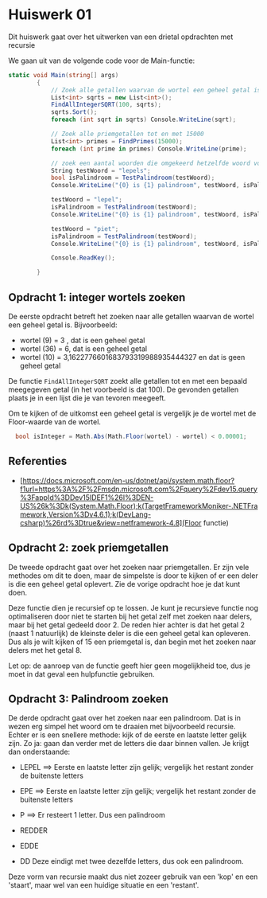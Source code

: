 # Huiswerk 01
Dit huiswerk gaat over het uitwerken van een drietal opdrachten met recursie


We gaan uit van de volgende code voor de Main-functie:

```C#
static void Main(string[] args)
        {
            // Zoek alle getallen waarvan de wortel een geheel getal is.
            List<int> sqrts = new List<int>();
            FindAllIntegerSQRT(100, sqrts);
            sqrts.Sort();
            foreach (int sqrt in sqrts) Console.WriteLine(sqrt);

            // Zoek alle priemgetallen tot en met 15000
            List<int> primes = FindPrimes(15000);
            foreach (int prime in primes) Console.WriteLine(prime);

            // zoek een aantal woorden die omgekeerd hetzelfde woord vormen (Palindroom)
            String testWoord = "lepels";
            bool isPalindroom = TestPalindroom(testWoord);
            Console.WriteLine("{0} is {1} palindroom", testWoord, isPalindroom ? "een" : "geen");

            testWoord = "lepel";
            isPalindroom = TestPalindroom(testWoord);
            Console.WriteLine("{0} is {1} palindroom", testWoord, isPalindroom ? "een" : "geen");

            testWoord = "piet";
            isPalindroom = TestPalindroom(testWoord);
            Console.WriteLine("{0} is {1} palindroom", testWoord, isPalindroom ? "een" : "geen");

            Console.ReadKey();

        }

```

## Opdracht 1: integer wortels zoeken

De eerste opdracht betreft het zoeken naar alle getallen waarvan de wortel een geheel getal is.
Bijvoorbeeld:
  * wortel (9) = 3 , dat is een geheel getal
  * wortel (36) = 6, dat is een geheel getal
  * wortel (10) = 3,1622776601683793319988935444327 en dat is geen geheel getal

De functie `FindAllIntegerSQRT` zoekt alle getallen tot en met een bepaald meegegeven
getal (in het voorbeeld is dat 100). De gevonden getallen plaats je in een lijst die
je van tevoren meegeeft.

Om te kijken of de uitkomst een geheel getal is vergelijk je de wortel met de Floor-waarde van 
de wortel. 
```C#
  bool isInteger = Math.Abs(Math.Floor(wortel) - wortel) < 0.00001;
```


## Referenties
  * [https://docs.microsoft.com/en-us/dotnet/api/system.math.floor?f1url=https%3A%2F%2Fmsdn.microsoft.com%2Fquery%2Fdev15.query%3FappId%3DDev15IDEF1%26l%3DEN-US%26k%3Dk(System.Math.Floor);k(TargetFrameworkMoniker-.NETFramework,Version%3Dv4.6.1);k(DevLang-csharp)%26rd%3Dtrue&view=netframework-4.8](Floor functie)
  


## Opdracht 2: zoek priemgetallen
De tweede opdracht gaat over het zoeken naar priemgetallen. Er zijn vele methodes om dit te doen,
maar de simpelste is door te kijken of er een deler is die een geheel getal oplevert. Zie de vorige
opdracht hoe je dat kunt doen.

Deze functie dien je recursief op te lossen. Je kunt je recursieve functie nog optimaliseren door
niet te starten bij het getal zelf met zoeken naar delers, maar bij het getal gedeeld door 2. De 
reden hier achter is dat het getal 2 (naast 1 natuurlijk) de kleinste deler is die een 
geheel getal kan opleveren. Dus als je wilt kijken of 15 een priemgetal is, dan begin met het zoeken
naar delers met het getal 8. 

Let op: de aanroep van de functie geeft hier geen mogelijkheid toe, dus je moet in dat geval
een hulpfunctie gebruiken.

## Opdracht 3: Palindroom zoeken
De derde opdracht gaat over het zoeken naar een palindroom. Dat is in wezen erg simpel het woord om te draaien
met bijvoorbeeld recursie. Echter er is een snellere methode: kijk of de eerste en laatste letter gelijk zijn. 
Zo ja: gaan dan verder met de letters die daar binnen vallen. Je krijgt dan onderstaande:

 * LEPEL ==> Eerste en laatste letter zijn gelijk; vergelijk het restant zonder de buitenste letters
 *  EPE  ==> Eerste en laatste letter zijn gelijk; vergelijk het restant zonder de buitenste letters
 *   P   ==> Er resteert 1 letter.
Dus een palindroom

 * REDDER
 *  EDDE
 *   DD
Deze eindigt met twee dezelfde letters, dus ook een palindroom.
  
  
Deze vorm van recursie maakt dus niet zozeer gebruik van een 'kop' en een 'staart', maar wel van een huidige
situatie en een 'restant'.


  